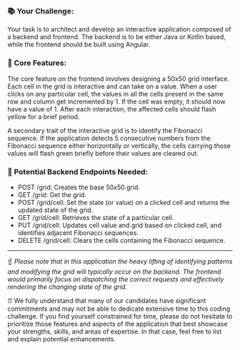 ### :books: Your Challenge:

Your task is to architect and develop an interactive application composed of a backend and frontend. The backend is to be either Java or Kotlin based, while the frontend should be built using Angular.

### :dart: Core Features:

The core feature on the frontend involves designing a 50x50 grid interface. Each cell in the grid is interactive and can take on a value. When a user clicks on any particular cell, the values in all the cells present in the same row and column get incremented by 1. If the cell was empty, it should now have a value of 1. After each interaction, the affected cells should flash yellow for a brief period.

A secondary trait of the interactive grid is to identify the Fibonacci sequence. If the application detects 5 consecutive numbers from the Fibonacci sequence either horizontally or vertically, the cells carrying those values will flash green briefly before their values are cleared out.

### :link: Potential Backend Endpoints Needed:

- POST /grid: Creates the base 50x50 grid.
- GET /grid: Get the grid.
- POST /grid/cell: Set the state (or value) on a clicked cell and returns the updated state of the grid.
- GET /grid/cell: Retrieves the state of a particular cell.
- PUT /grid/cell: Updates cell value and grid based on clicked cell, and identifies adjacent Fibonacci sequences.
- DELETE /grid/cell: Clears the cells containing the Fibonacci sequence.

---

:point_up: *Please note that in this application the heavy lifting of identifying patterns and modifying the grid will typically occur on the backend. The frontend would primarily focus on dispatching the correct requests and effectively rendering the changing state of the grid.*

:alarm_clock: We fully understand that many of our candidates have significant commitments and may not be able to dedicate extensive time to this coding challenge. If you find yourself constrained for time, please do not hesitate to prioritize those features and aspects of the application that best showcase your strengths, skills, and areas of expertise. In that case, feel free to list and explain potential enhancements.
